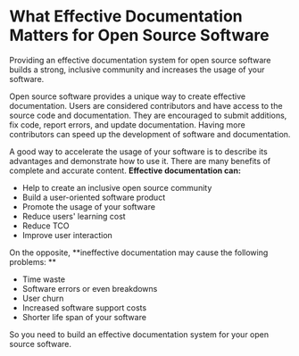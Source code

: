 # What Effective Documentation Matters for Open Source Software  

Providing an effective documentation system for open source software builds a strong, inclusive community and increases the usage of your software.  

Open source software provides a unique way to create effective documentation. Users are considered contributors and have access to the source code and documentation.  They are encouraged to submit additions, fix code, report errors, and update documentation.  Having more contributors can speed up the development of software and documentation.  

A good way to accelerate the usage of your software is to describe its advantages and demonstrate how to use it. There are many benefits of complete and accurate content. **Effective documentation can:**  

- Help to create an inclusive open source community  
- Build a user-oriented software product  
- Promote the usage of your software  
- Reduce users' learning cost  
- Reduce TCO  
- Improve user interaction  

On the opposite, **ineffective documentation may cause the following problems: **  

- Time waste  
- Software errors or even breakdowns  
- User churn  
- Increased software support costs  
- Shorter life span of your software

So you need to build an effective documentation system for your open source software.

